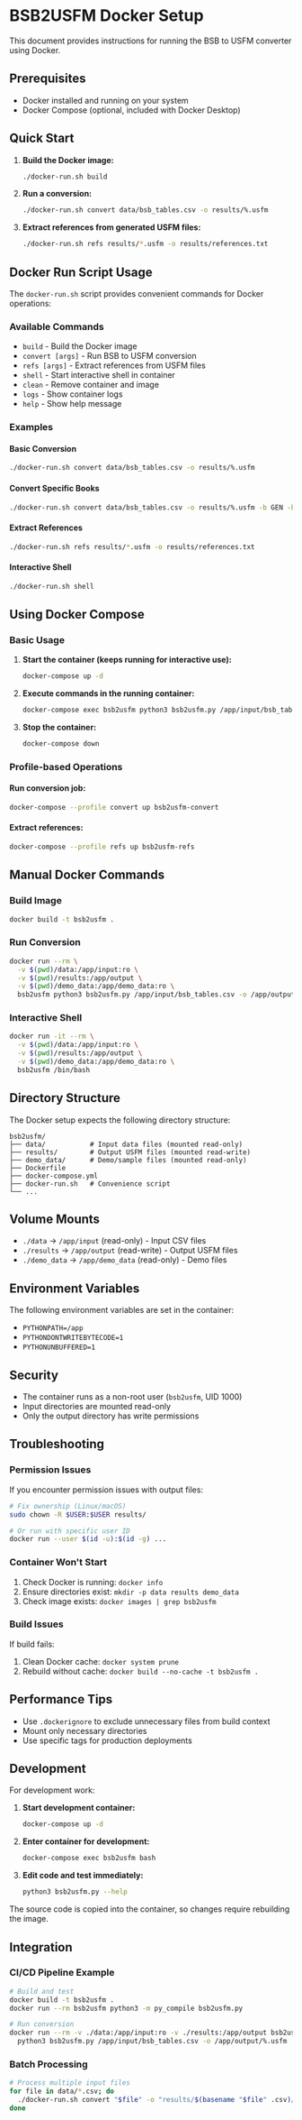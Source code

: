 # BSB2USFM Docker Setup

This document provides instructions for running the BSB to USFM converter using Docker.

## Prerequisites

- Docker installed and running on your system
- Docker Compose (optional, included with Docker Desktop)

## Quick Start

1. **Build the Docker image:**
   ```bash
   ./docker-run.sh build
   ```

2. **Run a conversion:**
   ```bash
   ./docker-run.sh convert data/bsb_tables.csv -o results/%.usfm
   ```

3. **Extract references from generated USFM files:**
   ```bash
   ./docker-run.sh refs results/*.usfm -o results/references.txt
   ```

## Docker Run Script Usage

The `docker-run.sh` script provides convenient commands for Docker operations:

### Available Commands

- `build` - Build the Docker image
- `convert [args]` - Run BSB to USFM conversion
- `refs [args]` - Extract references from USFM files
- `shell` - Start interactive shell in container
- `clean` - Remove container and image
- `logs` - Show container logs
- `help` - Show help message

### Examples

#### Basic Conversion
```bash
./docker-run.sh convert data/bsb_tables.csv -o results/%.usfm
```

#### Convert Specific Books
```bash
./docker-run.sh convert data/bsb_tables.csv -o results/%.usfm -b GEN -b EXO -b MAT
```

#### Extract References
```bash
./docker-run.sh refs results/*.usfm -o results/references.txt
```

#### Interactive Shell
```bash
./docker-run.sh shell
```

## Using Docker Compose

### Basic Usage

1. **Start the container (keeps running for interactive use):**
   ```bash
   docker-compose up -d
   ```

2. **Execute commands in the running container:**
   ```bash
   docker-compose exec bsb2usfm python3 bsb2usfm.py /app/input/bsb_tables.csv -o /app/output/%.usfm
   ```

3. **Stop the container:**
   ```bash
   docker-compose down
   ```

### Profile-based Operations

#### Run conversion job:
```bash
docker-compose --profile convert up bsb2usfm-convert
```

#### Extract references:
```bash
docker-compose --profile refs up bsb2usfm-refs
```

## Manual Docker Commands

### Build Image
```bash
docker build -t bsb2usfm .
```

### Run Conversion
```bash
docker run --rm \
  -v $(pwd)/data:/app/input:ro \
  -v $(pwd)/results:/app/output \
  -v $(pwd)/demo_data:/app/demo_data:ro \
  bsb2usfm python3 bsb2usfm.py /app/input/bsb_tables.csv -o /app/output/%.usfm
```

### Interactive Shell
```bash
docker run -it --rm \
  -v $(pwd)/data:/app/input:ro \
  -v $(pwd)/results:/app/output \
  -v $(pwd)/demo_data:/app/demo_data:ro \
  bsb2usfm /bin/bash
```

## Directory Structure

The Docker setup expects the following directory structure:

```
bsb2usfm/
├── data/           # Input data files (mounted read-only)
├── results/        # Output USFM files (mounted read-write)
├── demo_data/      # Demo/sample files (mounted read-only)
├── Dockerfile
├── docker-compose.yml
├── docker-run.sh   # Convenience script
└── ...
```

## Volume Mounts

- `./data` → `/app/input` (read-only) - Input CSV files
- `./results` → `/app/output` (read-write) - Output USFM files
- `./demo_data` → `/app/demo_data` (read-only) - Demo files

## Environment Variables

The following environment variables are set in the container:

- `PYTHONPATH=/app`
- `PYTHONDONTWRITEBYTECODE=1`
- `PYTHONUNBUFFERED=1`

## Security

- The container runs as a non-root user (`bsb2usfm`, UID 1000)
- Input directories are mounted read-only
- Only the output directory has write permissions

## Troubleshooting

### Permission Issues
If you encounter permission issues with output files:
```bash
# Fix ownership (Linux/macOS)
sudo chown -R $USER:$USER results/

# Or run with specific user ID
docker run --user $(id -u):$(id -g) ...
```

### Container Won't Start
1. Check Docker is running: `docker info`
2. Ensure directories exist: `mkdir -p data results demo_data`
3. Check image exists: `docker images | grep bsb2usfm`

### Build Issues
If build fails:
1. Clean Docker cache: `docker system prune`
2. Rebuild without cache: `docker build --no-cache -t bsb2usfm .`

## Performance Tips

- Use `.dockerignore` to exclude unnecessary files from build context
- Mount only necessary directories
- Use specific tags for production deployments

## Development

For development work:

1. **Start development container:**
   ```bash
   docker-compose up -d
   ```

2. **Enter container for development:**
   ```bash
   docker-compose exec bsb2usfm bash
   ```

3. **Edit code and test immediately:**
   ```bash
   python3 bsb2usfm.py --help
   ```

The source code is copied into the container, so changes require rebuilding the image.

## Integration

### CI/CD Pipeline Example
```bash
# Build and test
docker build -t bsb2usfm .
docker run --rm bsb2usfm python3 -m py_compile bsb2usfm.py

# Run conversion
docker run --rm -v ./data:/app/input:ro -v ./results:/app/output bsb2usfm \
  python3 bsb2usfm.py /app/input/bsb_tables.csv -o /app/output/%.usfm
```

### Batch Processing
```bash
# Process multiple input files
for file in data/*.csv; do
  ./docker-run.sh convert "$file" -o "results/$(basename "$file" .csv)/%.usfm"
done
```
